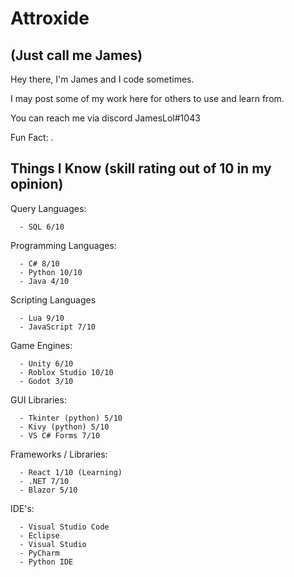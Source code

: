 
# Attroxide
## (Just call me James)

Hey there, I'm James and I code sometimes.

I may post some of my work here for others to use and learn from.

You can reach me via discord JamesLol#1043

Fun Fact:
  .

## Things I Know (skill rating out of 10 in my opinion)

Query Languages:
```
  - SQL 6/10
```

Programming Languages:
```
  - C# 8/10
  - Python 10/10
  - Java 4/10
```

Scripting Languages
```
  - Lua 9/10
  - JavaScript 7/10
```

Game Engines:
```
  - Unity 6/10
  - Roblox Studio 10/10
  - Godot 3/10
```

GUI Libraries:
```
  - Tkinter (python) 5/10
  - Kivy (python) 5/10
  - VS C# Forms 7/10
```

Frameworks / Libraries:
```
  - React 1/10 (Learning)
  - .NET 7/10
  - Blazor 5/10
```

IDE's:
```
  - Visual Studio Code
  - Eclipse
  - Visual Studio
  - PyCharm
  - Python IDE
```
